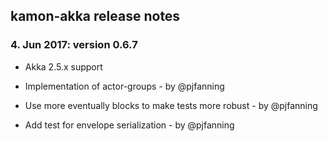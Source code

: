 kamon-akka release notes
------------------------

### 4. Jun 2017: version 0.6.7

- Akka 2.5.x support

- Implementation of actor-groups - by @pjfanning

- Use more eventually blocks to make tests more robust - by @pjfanning

- Add test for envelope serialization - by @pjfanning